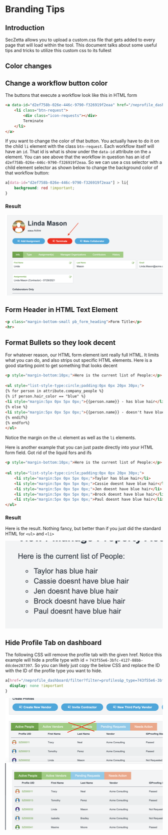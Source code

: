 # Branding Tips

## Introduction

SecZetta allows you to upload a custom.css file that gets added to every page that will load within the tool. This document talks about some useful tips and tricks to utilize this custom css to its fullest

## Color changes 

## Change a workflow button color

The buttons that execute a workflow look like this in HTML form

```html
<a data-id="d2ef758b-026e-446c-9790-f326919f2eaa" href="/neprofile_dashboard/workflows/d2ef758b-026e-446c-9790-f326919f2eaa/workflow_sessions/new?pid=d195b829-f327-4fa4-aca6-6e4af33b5b42">
    <li class="btn-request">
        <div class="icon-requests"></div>
        Terminate
    </li>
</a>
```

If you want to change the color of that button. You actually have to do it on the child `li` element with the class `btn-request`. Each workflow itself will have an `id`. That id is what is show under the `data-id` attribute on the `a` element. You can see above that the workflow in question has an id of `d2ef758b-026e-446c-9790-f326919f2eaa`. So we can use a css selector with a child element selector as shown below to change the background color of that workflow button:

```css
a[data-id="d2ef758b-026e-446c-9790-f326919f2eaa"] > li{
    background: red !important;
}
```

### Result
![Colored Workflow Button](img/change-workflow-button-color.png)



## Form Header in HTML Text Element

```html
<p class="margin-bottom-small pb_form_heading">Form Title</p>
<hr>
```


## Format Bullets so they look decent

For whatever reason, our HTML form element isnt really full HTML. It limits what you can do, and also strips out specific HTML elements. Here is a good starting point to get something that looks decent

```html
<p style="margin-bottom:10px;">Here is the current list of People:</p>

<ul style="list-style-type:circle;padding:0px 0px 20px 30px;">
{% for person in attribute.company_people %}
{% if person.hair_color == "blue" %}
<li style="margin:5px 0px 5px 0px;">{{person.name}} - has blue hair</li> 
{% else %}
<li style="margin:5px 0px 5px 0px;">{{person.name}} - doesn't have blue hair</li> 
{% endif%}
{% endfor%}
</ul>
```

Notice the margin  on the `ul` element as well as the `li` elements.

Here is another example that you can just paste directly into your HTML form field. Got rid of the liquid fors and ifs
```html
<p style="margin-bottom:10px;">Here is the current list of People:</p>

<ul style="list-style-type:circle;padding:0px 0px 20px 30px;">
    <li style="margin:5px 0px 5px 0px;">Taylor has blue hair</li> 
    <li style="margin:5px 0px 5px 0px;">Cassie doesnt have blue hair</li> 
    <li style="margin:5px 0px 5px 0px;">Jen doesnt have blue hair</li> 
    <li style="margin:5px 0px 5px 0px;">Brock doesnt have blue hair</li> 
    <li style="margin:5px 0px 5px 0px;">Paul doesnt have blue hair</li> 
</ul>
```

### Result
Here is the result. Nothing fancy, but better than if you just did the standard HTML for `<ul>` and `<li>`

![CBulleted List](img/branding-tips-bulletedlist.png)

## Hide Profile Tab on dashboard

The following CSS will remove the profile tab with the given href. Notice this example will hide a profile type with id = `743f55e6-3bfc-4127-88bb-ddcdee287397`. So you can likely just copy the below CSS and replace the ID with the ID of the profile type you want to hide.

```css
a[href="/neprofile_dashboard/filter?filter=profiles&p_type=743f55e6-3bfc-4127-88bb-ddcdee287397"] {
  display: none !important
}
```

![Remove Profile Tab - before](img/branding-tips-removeprofiletab-before.png)
![Remove Profile Tab - after](img/branding-tips-removeprofiletab-after.png)